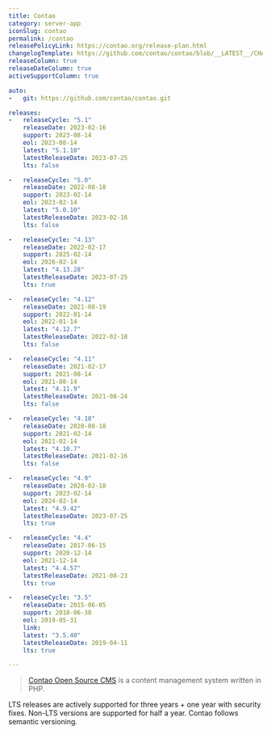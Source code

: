 ```yaml
---
title: Contao
category: server-app
iconSlug: contao
permalink: /contao
releasePolicyLink: https://contao.org/release-plan.html
changelogTemplate: https://github.com/contao/contao/blob/__LATEST__/CHANGELOG.md
releaseColumn: true
releaseDateColumn: true
activeSupportColumn: true

auto:
-   git: https://github.com/contao/contao.git

releases:
-   releaseCycle: "5.1"
    releaseDate: 2023-02-16
    support: 2023-08-14
    eol: 2023-08-14
    latest: "5.1.10"
    latestReleaseDate: 2023-07-25
    lts: false

-   releaseCycle: "5.0"
    releaseDate: 2022-08-18
    support: 2023-02-14
    eol: 2023-02-14
    latest: "5.0.10"
    latestReleaseDate: 2023-02-16
    lts: false

-   releaseCycle: "4.13"
    releaseDate: 2022-02-17
    support: 2025-02-14
    eol: 2026-02-14
    latest: "4.13.28"
    latestReleaseDate: 2023-07-25
    lts: true

-   releaseCycle: "4.12"
    releaseDate: 2021-08-19
    support: 2022-01-14
    eol: 2022-01-14
    latest: "4.12.7"
    latestReleaseDate: 2022-02-18
    lts: false

-   releaseCycle: "4.11"
    releaseDate: 2021-02-17
    support: 2021-08-14
    eol: 2021-08-14
    latest: "4.11.9"
    latestReleaseDate: 2021-08-24
    lts: false

-   releaseCycle: "4.10"
    releaseDate: 2020-08-18
    support: 2021-02-14
    eol: 2021-02-14
    latest: "4.10.7"
    latestReleaseDate: 2021-02-16
    lts: false

-   releaseCycle: "4.9"
    releaseDate: 2020-02-18
    support: 2023-02-14
    eol: 2024-02-14
    latest: "4.9.42"
    latestReleaseDate: 2023-07-25
    lts: true

-   releaseCycle: "4.4"
    releaseDate: 2017-06-15
    support: 2020-12-14
    eol: 2021-12-14
    latest: "4.4.57"
    latestReleaseDate: 2021-08-23
    lts: true

-   releaseCycle: "3.5"
    releaseDate: 2015-06-05
    support: 2018-06-30
    eol: 2019-05-31
    link:
    latest: "3.5.40"
    latestReleaseDate: 2019-04-11
    lts: true

---
```


> [Contao Open Source CMS](https://contao.org) is a content management system written in PHP.

LTS releases are actively supported for three years + one year with security fixes. Non-LTS versions are supported for half a year.
Contao follows semantic versioning.

